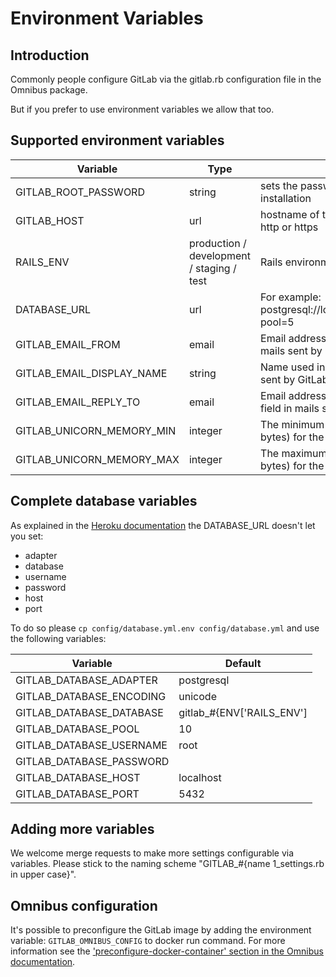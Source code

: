 # Environment Variables

## Introduction

Commonly people configure GitLab via the gitlab.rb configuration file in the Omnibus package.

But if you prefer to use environment variables we allow that too.

## Supported environment variables

Variable | Type | Explanation
-------- | ---- | -----------
GITLAB_ROOT_PASSWORD | string | sets the password for the `root` user on installation
GITLAB_HOST | url | hostname of the GitLab server includes http or https
RAILS_ENV | production / development / staging / test | Rails environment
DATABASE_URL | url | For example: postgresql://localhost/blog_development?pool=5
GITLAB_EMAIL_FROM | email | Email address used in the "From" field in mails sent by GitLab
GITLAB_EMAIL_DISPLAY_NAME | string | Name used in the "From" field in mails sent by GitLab
GITLAB_EMAIL_REPLY_TO | email | Email address used in the "Reply-To" field in mails sent by GitLab
GITLAB_UNICORN_MEMORY_MIN | integer | The minimum memory threshold (in bytes) for the Unicorn worker killer
GITLAB_UNICORN_MEMORY_MAX | integer | The maximum memory threshold (in bytes) for the Unicorn worker killer

## Complete database variables

As explained in the [Heroku documentation](https://devcenter.heroku.com/articles/rails-database-connection-behavior) the DATABASE_URL doesn't let you set:

- adapter
- database
- username
- password
- host
- port

To do so please `cp config/database.yml.env config/database.yml` and use the following variables:

Variable | Default
--- | ---
GITLAB_DATABASE_ADAPTER | postgresql
GITLAB_DATABASE_ENCODING | unicode
GITLAB_DATABASE_DATABASE | gitlab_#{ENV['RAILS_ENV']
GITLAB_DATABASE_POOL | 10
GITLAB_DATABASE_USERNAME | root
GITLAB_DATABASE_PASSWORD |
GITLAB_DATABASE_HOST | localhost
GITLAB_DATABASE_PORT | 5432

## Adding more variables

We welcome merge requests to make more settings configurable via variables.
Please stick to the naming scheme "GITLAB_#{name 1_settings.rb in upper case}".

## Omnibus configuration

It's possible to preconfigure the GitLab image by adding the environment variable: `GITLAB_OMNIBUS_CONFIG` to docker run command.
For more information see the ['preconfigure-docker-container' section in the Omnibus documentation](http://doc.gitlab.com/omnibus/docker/#preconfigure-docker-container).
